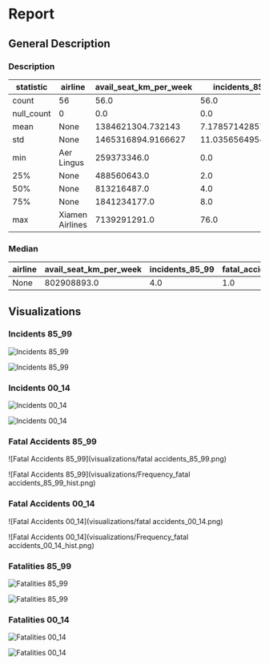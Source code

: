# Report

## General Description

### Description

| statistic | airline | avail_seat_km_per_week | incidents_85_99 | fatal_accidents_85_99 | fatalities_85_99 | incidents_00_14 | fatal_accidents_00_14 | fatalities_00_14 |
| --- | --- | --- | --- | --- | --- | --- | --- | --- |
| count | 56 | 56.0 | 56.0 | 56.0 | 56.0 | 56.0 | 56.0 | 56.0 |
| null_count | 0 | 0.0 | 0.0 | 0.0 | 0.0 | 0.0 | 0.0 | 0.0 |
| mean | None | 1384621304.732143 | 7.178571428571429 | 2.1785714285714284 | 112.41071428571429 | 4.125 | 0.6607142857142857 | 55.517857142857146 |
| std | None | 1465316894.9166627 | 11.035656495456639 | 2.861068731385928 | 146.69111354205404 | 4.544977247667823 | 0.8586836800228956 | 111.3327512168207 |
| min | Aer Lingus | 259373346.0 | 0.0 | 0.0 | 0.0 | 0.0 | 0.0 | 0.0 |
| 25% | None | 488560643.0 | 2.0 | 0.0 | 0.0 | 1.0 | 0.0 | 0.0 |
| 50% | None | 813216487.0 | 4.0 | 1.0 | 50.0 | 3.0 | 0.0 | 0.0 |
| 75% | None | 1841234177.0 | 8.0 | 3.0 | 171.0 | 5.0 | 1.0 | 83.0 |
| max | Xiamen Airlines | 7139291291.0 | 76.0 | 14.0 | 535.0 | 24.0 | 3.0 | 537.0 |


### Median

| airline | avail_seat_km_per_week | incidents_85_99 | fatal_accidents_85_99 | fatalities_85_99 | incidents_00_14 | fatal_accidents_00_14 | fatalities_00_14 |
| --- | --- | --- | --- | --- | --- | --- | --- |
| None | 802908893.0 | 4.0 | 1.0 | 48.5 | 3.0 | 0.0 | 0.0 |


## Visualizations

### Incidents 85_99

![Incidents 85_99](visualizations/incidents_85_99.png)

![Incidents 85_99](visualizations/Frequency_incidents_85_99_hist.png)

### Incidents 00_14

![Incidents 00_14](visualizations/incidents_00_14.png)

![Incidents 00_14](visualizations/Frequency_incidents_00_14_hist.png)

### Fatal Accidents 85_99

![Fatal Accidents 85_99](visualizations/fatal accidents_85_99.png)

![Fatal Accidents 85_99](visualizations/Frequency_fatal accidents_85_99_hist.png)

### Fatal Accidents 00_14

![Fatal Accidents 00_14](visualizations/fatal accidents_00_14.png)

![Fatal Accidents 00_14](visualizations/Frequency_fatal accidents_00_14_hist.png)

### Fatalities 85_99

![Fatalities 85_99](visualizations/fatalities_85_99.png)

![Fatalities 85_99](visualizations/Frequency_fatalities_85_99_hist.png)

### Fatalities 00_14

![Fatalities 00_14](visualizations/fatalities_00_14.png)

![Fatalities 00_14](visualizations/Frequency_fatalities_00_14_hist.png)

